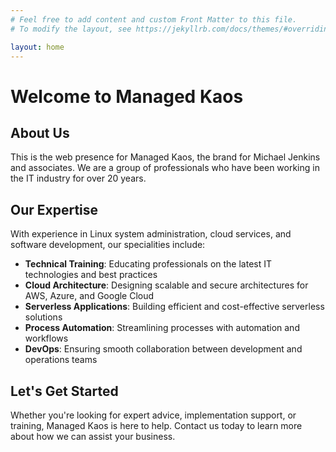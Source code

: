 ```yaml
---
# Feel free to add content and custom Front Matter to this file.
# To modify the layout, see https://jekyllrb.com/docs/themes/#overriding-theme-defaults

layout: home
---
```


# Welcome to Managed Kaos

## About Us

This is the web presence for Managed Kaos, the brand for Michael Jenkins and associates. We are a group of professionals who have
been working in the IT industry for over 20 years.

## Our Expertise

With experience in Linux system administration, cloud services, and software development, our specialities include:

* **Technical Training**: Educating professionals on the latest IT technologies and best practices
* **Cloud Architecture**: Designing scalable and secure architectures for AWS, Azure, and Google Cloud
* **Serverless Applications**: Building efficient and cost-effective serverless solutions
* **Process Automation**: Streamlining processes with automation and workflows
* **DevOps**: Ensuring smooth collaboration between development and operations teams

## Let's Get Started

Whether you're looking for expert advice, implementation support, or training, Managed Kaos is here to help. Contact us today to
learn more about how we can assist your business.


